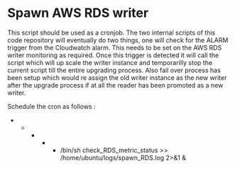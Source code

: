 # Spawn AWS RDS writer

This script should be used as a cronjob.
The two internal scripts of this code repository will eventually do two things, one will check for the ALARM trigger from the Cloudwatch alarm. This needs to be set on the AWS RDS writer monitoring as required. Once this trigger is detected it will call the script which will up scale the writer instance and temporarilly stop the current script till the entire upgrading process. Also fail over process has been setup which would re assign the old writer instance as the new writer after the upgrade process if at all the reader has been promoted as a new writer.

Schedule the cron as follows :
* * * * * /bin/sh check_RDS_metric_status >> /home/ubuntu/logs/spawn_RDS.log 2>&1 &
